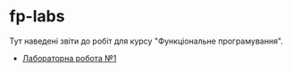 # fp-labs

Тут наведені звіти до робіт для курсу "Функціональне програмування".

- [Лабораторна робота №1](lab1)

